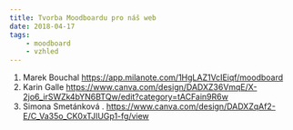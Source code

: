 ```yaml
---
title: Tvorba Moodboardu pro náš web
date: 2018-04-17
tags: 
    - moodboard
    - vzhled
---
```

1. Marek Bouchal
	https://app.milanote.com/1HgLAZ1VcIEiqf/moodboard
2. Karin Galle
	https://www.canva.com/design/DADXZ36VmqE/X-2jo6_irSWZk4bYN6BTQw/edit?category=tACFain9R6w
3. Simona Smetánková
.	https://www.canva.com/design/DADXZqAf2-E/C_Va35o_CK0xTJIUGp1-fg/view
